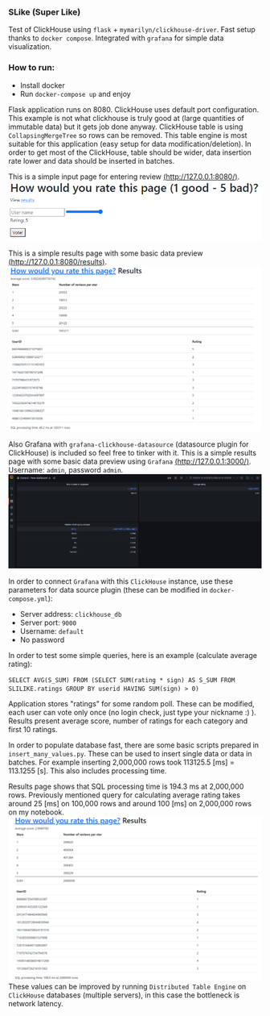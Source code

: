 ### SLike (Super Like)

Test of ClickHouse using `flask` + `mymarilyn/clickhouse-driver`. Fast setup thanks 
to `docker compose`. Integrated with `grafana` for simple data visualization.

### How to run:

- Install docker
- Run `docker-compose up` and enjoy

Flask application runs on 8080. ClickHouse uses default port configuration. This example is not 
what clickhouse is truly good at (large quantities of immutable data) but it gets job done anyway.
ClickHouse table is using `CollapsingMergeTree` so rows can be removed. This table engine is most 
suitable for this application (easy setup for data modification/deletion). In order to get most 
of the ClickHouse, table should be wider, data insertion rate lower and data should be inserted
in batches.

This is a simple input page for entering review 
[(http://127.0.0.1:8080/)](http://127.0.0.1:8080/).
![input](readme_imgs/input.png)

This is a simple results page with some basic data preview 
[(http://127.0.0.1:8080/results)](http://127.0.0.1:8080/results).
![input](readme_imgs/results.png)

Also Grafana with `grafana-clickhouse-datasource` (datasource plugin for ClickHouse) is included so 
feel free to tinker with it.
This is a simple results page with some basic data preview using `Grafana` 
[(http://127.0.0.1:3000/)](http://127.0.0.1:3000/). Username: `admin`, password `admin`.
![input](readme_imgs/easy_grafana_integration.png)

In order to connect `Grafana` with this `ClickHouse` instance, use these parameters for data 
source plugin (these can be modified in `docker-compose.yml`):

- Server address: `clickhouse_db`
- Server port: `9000`
- Username: `default`
- No password

In order to test some simple queries, here is an example (calculate average rating):

`SELECT AVG(S_SUM) FROM
(SELECT SUM(rating * sign) AS S_SUM FROM SLILIKE.ratings GROUP BY userid HAVING SUM(sign) > 0)`

Application stores "ratings" for some random poll. These can be modified, each user can vote only
once (no login check, just type your nickname :) ). Results present average score, number of 
ratings for each category and first 10 ratings.

In order to populate database fast, there are some basic scripts prepared in `insert_many_values.py`.
These can be used to insert single data or data in batches. For example inserting 2,000,000 rows 
took 113125.5 [ms] = 113.1255 [s]. This also includes processing time.

Results page shows that SQL processing time is 194.3 ms at 2,000,000 rows. Previously mentioned 
query for calculating average rating takes around 25 [ms] on 100,000 rows and around 100 [ms] 
on 2,000,000 rows on my notebook.
![input](readme_imgs/results_2M.png)
These values can be improved by running `Distributed Table Engine`
on `ClickHouse` databases (multiple servers), in this case the bottleneck is network latency.